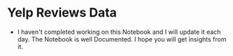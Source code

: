 # **Yelp Reviews Data**
- I haven't completed working on this Notebook and I will update it each day. The Notebook is well Documented. I hope you will get insights from it. 
